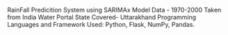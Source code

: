RainFall Predicition System using SARIMAx Model
Data - 1970-2000 Taken from India Water Portal
State Covered- Uttarakhand
Programming Languages and Framework Used: Python, Flask, NumPy, Pandas.
